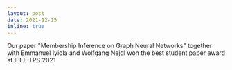 ```yaml
---
layout: post
date: 2021-12-15 
inline: true
---
```


Our paper "Membership Inference on Graph Neural Networks" together with Emmanuel Iyiola and Wolfgang Nejdl won the best student paper award at IEEE TPS 2021
